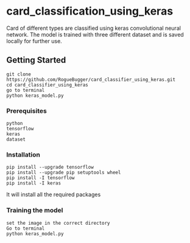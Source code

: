 # card_classification_using_keras
Card of different types are classified using keras convolutional neural network. The model is trained with three different dataset and is saved locally for further use.

## Getting Started
```
git clone https://github.com/RogueBugger/card_classifier_using_keras.git
cd card_classifier_using_keras
go to terminal
python keras_model.py
```
### Prerequisites
```
python
tensorflow
keras
dataset
```
### Installation
```
pip install --upgrade tensorflow
pip install --upgrade pip setuptools wheel
pip install -I tensorflow
pip install -I keras
```
It will install all the required packages

### Training the model
```
set the image in the correct directory
Go to terminal
python keras_model.py

